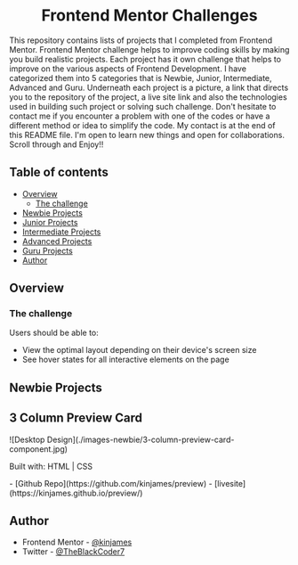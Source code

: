 <h1 align="center">Frontend Mentor Challenges</h1>

<p>
This repository contains lists of projects that I completed from Frontend Mentor. Frontend Mentor challenge helps to improve coding skills by making you build realistic projects. Each project has it own challenge that helps to improve on the various aspects of Frontend Development. I have categorized them into 5 categories that is Newbie, Junior, Intermediate, Advanced and Guru.
Underneath each project is a picture, a link that directs you to the repository of the project, a live site link and also the technologies used in building such project or solving such challenge. Don't hesitate to contact me if you encounter a problem with one of the codes or have a different method or idea to simplify the code. My contact is at the end of this README file. I'm open to learn new things and open for collaborations. Scroll through and Enjoy!!
</p>

<!-- ![Design preview for the Result Summary Component coding challenge](./design/desktop-preview.jpg)

This is a solution to the [Result Summary Component](https://www.frontendmentor.io/challenges/results-summary-component-CE_K6s0maV). Frontend Mentor challenges help you improve your coding skills by building realistic projects. -->

## Table of contents

- [Overview](#overview)
  - [The challenge](#the-challenge)
- [Newbie Projects](#newbie-projects)
- [Junior Projects](#junior-projects)
- [Intermediate Projects](#intermediate-projects)
- [Advanced Projects](#advanced-projects)
- [Guru Projects](#guru-projects)
- [Author](#author)

## Overview

### The challenge

Users should be able to:

- View the optimal layout depending on their device's screen size
- See hover states for all interactive elements on the page

<!-- ### Screenshots

![Desktop Design](./design/desktop-design.jpg)
![Mobile Design](./design/mobile-design.jpg)

### Links -->

## Newbie Projects

<h2>3 Column Preview Card</h2>
![Desktop Design](./images-newbie/3-column-preview-card-component.jpg)
<p>Built with: 
<span>HTML |</span>
<span>CSS</span>
</p>
- [Github Repo](https://github.com/kinjames/preview)
- [livesite](https://kinjames.github.io/preview/)

<!-- ### Built with

- React
- JSX
- Flexbox

### Layout

The designs were created to the following widths:

- Mobile: 375px
- Desktop: 1140px -->

## Author

- Frontend Mentor - [@kinjames](https://www.frontendmentor.io/profile/kinjames)
- Twitter - [@TheBlackCoder7](https://twitter.com/TheBlackCoder7)
